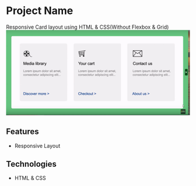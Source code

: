 # Project Name

Responsive Card layout using HTML & CSS(Without Flexbox & Grid)
<img src="UI-design.png" alt="UI" >

## Features

- Responsive Layout

## Technologies

- HTML & CSS
